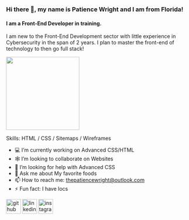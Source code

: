 ### Hi there 👋, my name is Patience Wright and I am from Florida!
#### I am a Front-End Developer in training.

I am new to the Front-End Development sector with little experience in Cybersecurity in the span of 2 years. I plan to master the front-end of technology to then go full stack! 

<img src="https://images.unsplash.com/photo-1451187580459-43490279c0fa?ixlib=rb-4.0.3&ixid=MnwxMjA3fDB8MHxwaG90by1wYWdlfHx8fGVufDB8fHx8&auto=format&fit=crop&w=1472&q=80" width="200px" height="200px">

Skills: HTML / CSS / Sitemaps / Wireframes

- 💻 I’m currently working on Advanced CSS/HTML 
- 🕸️ I’m looking to collaborate on Websites 
- 🤔 I’m looking for help with Advanced CSS 
- 🍓 Ask me about My favorite foods 
- 📫 How to reach me: thepatiencewright@outlook.com 
- ⚡ Fun fact: I have locs 


[<img src='https://cdn.jsdelivr.net/npm/simple-icons@3.0.1/icons/github.svg' alt='github' height='40'>](https://github.com/https://github.com/PatienceWrightx0)  [<img src='https://cdn.jsdelivr.net/npm/simple-icons@3.0.1/icons/linkedin.svg' alt='linkedin' height='40'>](https://www.linkedin.com/in/https://www.linkedin.com/in/patiencewright/)  [<img src='https://cdn.jsdelivr.net/npm/simple-icons@3.0.1/icons/instagram.svg' alt='instagram' height='40'>](https://www.instagram.com/https://www.instagram.com/thepatiencewright//)  

